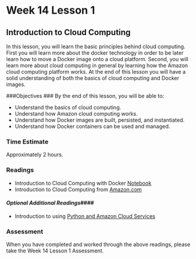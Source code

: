 # Week 14 Lesson 1 #
## Introduction to Cloud Computing ##

In this lesson, you will learn the basic principles behind cloud computing. First you will learn more about the docker technology in order to be later learn how to move a Docker image onto a cloud platform. Second, you will learn more about cloud computing in general by learning how the Amazon cloud computing platform works. At the end of this lesson you will have a solid understanding of both the basics of cloud computing and Docker images.

###Objectives ###
By the end of this lesson, you will be able to:

- Understand the basics of cloud computing.
- Understand how Amazon cloud computing works.
- Understand how Docker images are built, persisted, and instantiated.
- Understand how Docker containers can be used and managed.

### Time Estimate ###

Approximately 2 hours.

### Readings ####

- Introduction to Cloud Computing with Docker [Notebook](intro2cloud.ipynb)
- Introduction to Cloud Computing from [Amazon.com](http://aws.amazon.com/what-is-cloud-computing/)


#### *Optional Additional Readings*####

- Introduction to using [Python and Amazon Cloud Services](https://aws.amazon.com/articles/Python/3998)

### Assessment ###

When you have completed and worked through the above readings, please take the Week 14 Lesson 1 Assessment.
